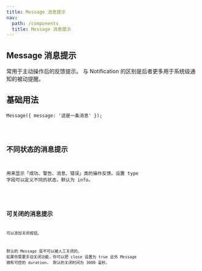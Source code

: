 ```yaml
---
title: Message 消息提示
nav:
  path: /components
  title: Message 消息提示
---
```


## Message 消息提示

常用于主动操作后的反馈提示。 与 Notification 的区别是后者更多用于系统级通知的被动提醒。

## 基础用法

```tsx | pure
Message({ message: '这是一条消息' });
```

<code src="./demo/index.tsx">

## 不同状态的消息提示

用来显示「成功、警告、消息、错误」类的操作反馈。设置 type 字段可以定义不同的状态，默认为 info。

<code src="./demo/type.tsx">

## 可关闭的消息提示

可以添加关闭按钮。

默认的 Message 是不可以被人工关闭的。 如果你需要手动关闭功能，你可以把 close 设置为 true 此外 Message 拥有可控的 duration， 默认的关闭时间为 3000 毫秒。

<code src="./demo/close.tsx">

<API src="./Message.tsx">
